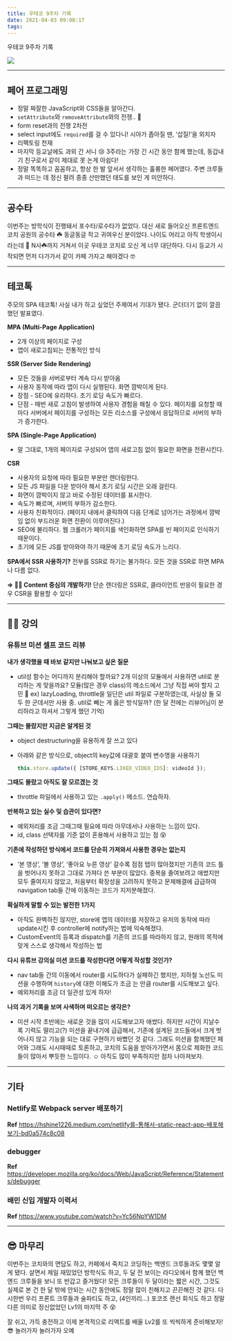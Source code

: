 ```yaml
---
title: 우테코 9주차 기록
date: 2021-04-03 09:08:17
tags:
---
```


우테코 9주차 기록

<!-- more -->

<img src="/images/thumbnails/wtc-thumbnail.jpeg" />

---

## 페어 프로그래밍

- 정말 짜잘한 JavaScript와 CSS들을 알아간다.
- `setAttribute`와 `removeAttribute`와의 전쟁.. 🤯
- form reset과의 전쟁 2차전
- select input에도 `required`를 걸 수 있다니! 시야가 좁아질 땐, ‘삽질!’을 외치자
- 리팩토링 천재
- 마지막 등교날에도 과외 간 서니 😢 3주라는 가장 긴 시간 동안 함께 했는데, 동갑내기 친구로서 같이 제대로 못 논게 아쉽다!
- 정말 똑똑하고 꼼꼼하고, 항상 한 발 앞서서 생각하는 훌륭한 페어였다. 주변 크루들과 떠드는 데 정신 팔려 종종 산만했던 태도를 보인 게 미안하다.

---

## 공수타

이번주는 방학식이 진행돼서 포수타/로수타가 없었다. 대신 새로 들어오신 프론트엔드 코치 공원의 공수타 ☘️
동글동글 작고 귀여우신 분이었다. 나이도 어리고 아직 학생이시라는데 👀 N사☘️까지 거쳐서 이곳 우테코 코치로 오신 게 너무 대단하다.
다시 등교가 시작되면 먼저 다가가서 같이 카페 가자고 해야겠다 🤓

---

## 테코톡

주모의 SPA 테코톡! 사실 내가 하고 싶었던 주제여서 기대가 됐다. 군더더기 없이 깔끔했던 발표였다.

**MPA (Multi-Page Application)**

- 2개 이상의 페이지로 구성
- 앱이 새로고침되는 전통적인 방식

**SSR (Server Side Rendering)**

- 모든 것들을 서버로부터 계속 다시 받아옴
- 사용자 동작에 따라 앱이 다시 실행된다. 화면 깜박이게 된다.
- 장점 - SEO에 유리하다. 초기 로딩 속도가 빠르다.
- 단점 - 매번 새로 고침이 발생하여 사용자 경험을 해칠 수 있다. 페이지를 요청할 때마다 서버에서 페이지를 구성하는 모든 리소스를 구성에서 응답하므로 서버의 부하가 증가한다.

**SPA (Single-Page Application)**

- 말 그대로, 1개의 페이지로 구성되어 앱의 새로고침 없이 필요한 화면을 전환시킨다.

**CSR**

- 사용자의 요청에 따라 필요한 부분만 렌더링한다.
- 모든 JS 파일을 다운 받아야 해서 초기 로딩 시간은 오래 걸린다.
- 화면이 깜박이지 않고 바로 수정된 데이터를 표시한다.
- 속도가 빠르며, 서버의 부하가 감소한다.
- 사용자 친화적이다. (페이지 내에서 클릭하여 다음 단계로 넘어가는 과정에서 깜박임 없이 부드러운 화면 전환이 이루어진다.)
- SEO에 불리하다. 웹 크롤러가 페이지를 색인화하면 SPA를 빈 페이지로 인식하기 때문이다.
- 초기에 모든 JS를 받아와야 하기 때문에 초기 로딩 속도가 느리다.

**SPA에서 SSR 사용하기?**
전부를 SSR로 하기는 불가하다. 모든 것을 SSR로 하면 MPA나 다름 없다.

**⇒ 👩‍🏫 Content 중심의 개발하기!**
단순 렌더링은 SSR로, 클라이언트 반응이 필요한 경우 CSR을 활용할 수 있다!

---

## 👨‍🏫 강의

### 유튜브 미션 셀프 코드 리뷰

**내가 생각했을 때 바보 같지만 나눠보고 싶은 질문**

- util성 함수는 어디까지 분리해야 할까요? 2개 이상의 모듈에서 사용하면 util로 분리하는 게 맞을까요? 모듈(많은 경우 class)의 메소드에서 그냥 직접 써야 할지 고민 🤔
  ex) lazyLoading, throttle을 일단은 util 파일로 구분하였는데, 사실상 둘 모두 한 군데서만 사용 중. util로 빼는 게 옳은 방식일까? (한 달 전에는 리뷰어님이 분리하라고 하셔서 그렇게 했던 기억)

**그때는 몰랐지만 지금은 알게된 것**

- object destructuring을 유용하게 잘 쓰고 있다

- 아래와 같은 방식으로, object의 key값에 대괄호 붙여 변수명을 사용하기

  ```jsx
  this.store.update({ [STORE_KEYS.LIKED_VIDEO_IDS]: videoId });
  ```

**그때도 몰랐고 아직도 잘 모르겠는 것**

- throttle 파일에서 사용하고 있는 `.apply()` 메소드. 연습하자.

**반복하고 있는 실수 및 습관이 있다면?**

- 예외처리를 조금 그때그때 필요에 따라 아무데서나 사용하는 느낌이 있다.
- id, class 선택자를 기준 없이 혼용해서 사용하고 있는 점 😵

**기존에 작성하던 방식에서 코드를 단순히 가져와서 사용한 경우는 없는지**

- ‘본 영상’, ‘볼 영상’, ‘좋아요 누른 영상’ 갈수록 점점 탭이 많아졌지만 기존의 코드 틀을 벗어나지 못하고 그대로 가져다 쓴 부분이 많았다. 중복을 줄여보려고 애썼지만 모두 줄여지지 않았고, 처음부터 확장성을 고려하지 못하고 문제해결에 급급하여 navigation tab들 간에 이동하는 코드가 지저분해졌다.

**확실하게 말할 수 있는 발전한 1가지**

- 아직도 완벽하진 않지만, store에 앱의 데이터를 저장하고 유저의 동작에 따라 update시킨 후 controller에 notify하는 법에 익숙해졌다.
- CustomEvent의 등록과 dispatch를 기존의 코드를 따라하지 않고, 원래의 목적에 맞게 스스로 생각해서 작성하는 법

**다시 유튜브 강의실 미션 코드를 작성한다면 어떻게 작성할 것인가?**

- nav tab들 간의 이동에서 router를 시도하다가 실패하긴 했지만, 지하철 노선도 미션을 수행하며 `history`에 대한 이해도가 조금 는 만큼 router를 시도해보고 싶다.
- 예외처리를 조금 더 일관성 있게 하자!

**나의 과거 기록을 보며 사색하며 떠오르는 생각은?**

- 미션 시작 초반에는 새로운 것을 많이 시도해보고자 애썼다. 하지만 시간이 지날수록 기력도 딸리고(?) 미션을 끝내기에 급급해서, 기존에 설계된 코드들에서 크게 벗어나지 않고 기능을 되는 대로 구현하기 바빴던 것 같다. 그래도 미션을 함께했던 페어와 그래도 시시때때로 토론하고, 코치의 도움을 받아가가면서 몸으로 체화한 코드들이 많아서 뿌듯한 느낌이다. ☺️ 아직도 많이 부족하지만 점차 나아져보자.

---

## 기타

### Netlify로 Webpack server 배포하기

**Ref** https://hshine1226.medium.com/netlify를-통해서-static-react-app-배포해보기-bd0a574c8c08

### debugger

**Ref** https://developer.mozilla.org/ko/docs/Web/JavaScript/Reference/Statements/debugger

### 배민 신입 개발자 이력서

**Ref** https://www.youtube.com/watch?v=Yc56NpYW1DM

---

## 😎 마무리

이번주는 코치와의 면담도 하고, 카페에서 죽치고 코딩하는 백엔드 크루들과도 몇몇 알게 됐다.
살면서 제일 재밌었던 방학식도 하고, 두 달 전 보이는 라디오에서 함께 했던 백엔드 크루들을 보니 또 반갑고 즐거웠다! 모든 크루들이 두 달이라는 짧은 시간,
그것도 실제로 본 건 한 달 밖에 안되는 시간 동안에도 정말 많이 친해지고 끈끈해진 것 같다.
다시한번 우리 프론트 크루들과 술파티도 하고, (4인끼리…) 포코조 랜선 회식도 하고 정말 다른 의미로 정신없었던 Lv1의 마지막 주 😵

잘 쉬고, 가득 충전하고 이제 본격적으로 리액트를 배울 Lv2를 또 씩씩하게 준비해보자! 😎
놀러가자 놀러가자 오예
